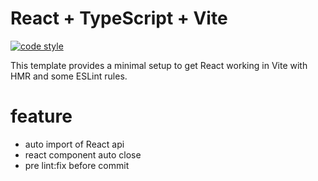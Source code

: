 # React + TypeScript + Vite

[![code style](https://antfu.me/badge-code-style.svg)](https://github.com/antfu/eslint-config)

This template provides a minimal setup to get React working in Vite with HMR and some ESLint rules.

# feature
- auto import of React api
- react component auto close
- pre lint:fix before commit
